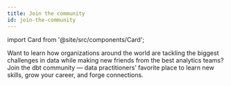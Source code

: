 ```yaml
---
title: Join the community
id: join-the-community
---
```


import Card from '@site/src/components/Card';

<section className="community-home">

Want to learn how organizations around the world are tackling the biggest challenges in data while making new friends from the best analytics teams? Join the dbt community — data practitioners’ favorite place to learn new skills, grow your career, and forge connections.

<div>
    <Card
        title="Join us on Slack"
        body="Follow the pulse of the dbt Community! Find the latest articles on analytics engineering, chat with other practitioners about your work or simply share a killer meme."
        link="https://www.getdbt.com/community/"
        icon="slack"
    />
</div>

<div>
    <Card
        title="Community formus"
        body="Have a question about how to do something in dbt? Hop into our community forums and work with others to create long lived community knowledge."
        link="https://discourse.getdbt.com/"
        icon="discussion"
    />
</div>

<div>
    <Card
        title="How to contribute"
        body="Want to get involved? This is the place! Learn how to contribute to dbt open source. repositories, write for our blog, speak at a meetup and more."
        link="http://localhost:3000/community/contributing/contributing-intro" icon="writing"
    />
</div>

<div>
    <Card
        title="dbt Labs OSS projects"
        body="From dbt Core to developer tools and more - we’re committed to supporting a vibrant open source ecosystem."
        link="community/community-docs/oss-projects"
        icon="folder"
    />
</div>

<div>
    <Card
        title="Upcoming events"
        body="Nothing beats the energy of a meetup or a live event. Join us!"
        link="https://www.getdbt.com/events/"
        icon="calendar" />
</div>

<div>
    <Card
        title="Watch past events"
        body="Get a taste for the energy of our live events, get inspired, or prepare for an upcoming event by watching recordings from our YouTube archives."
        link="https://www.youtube.com/watch?v=AoQAvtWeq_0&list=PL0QYlrC86xQl1DGKBopQZiZ6tSqrMlD2M"
        icon="star"
    />
</div>

</section>
